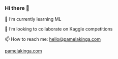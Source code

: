 ### Hi there 👋

🔭 I’m currently learning ML

👯 I’m looking to collaborate on Kaggle competitions

📫 How to reach me: hello@pamelakinga.com

[pamelakinga.com](https://pamelakinga.com/)

<!--
**PamelaKinga/PamelaKinga** is a ✨ _special_ ✨ repository because its `README.md` (this file) appears on your GitHub profile.

Here are some ideas to get you started:

- 🔭 I’m currently working on ...
- 🌱 I’m currently learning ...
- 👯 I’m looking to collaborate on ...
- 🤔 I’m looking for help with ...
- 💬 Ask me about ...
- 📫 How to reach me: ...
- 😄 Pronouns: ...
- ⚡ Fun fact: ...
-->
